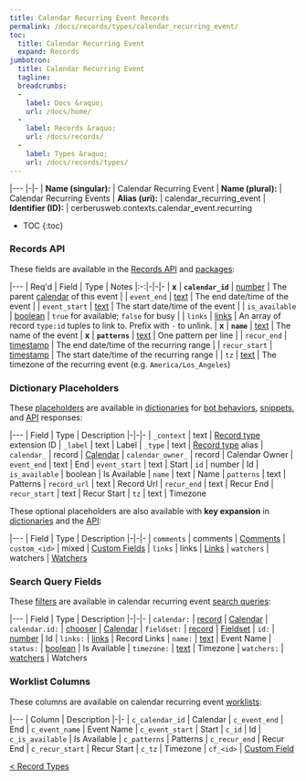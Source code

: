 ```yaml
---
title: Calendar Recurring Event Records
permalink: /docs/records/types/calendar_recurring_event/
toc:
  title: Calendar Recurring Event
  expand: Records
jumbotron:
  title: Calendar Recurring Event
  tagline: 
  breadcrumbs:
  -
    label: Docs &raquo;
    url: /docs/home/
  -
    label: Records &raquo;
    url: /docs/records/
  -
    label: Types &raquo;
    url: /docs/records/types/
---
```


|---
|-|-
| **Name (singular):** | Calendar Recurring Event
| **Name (plural):** | Calendar Recurring Events
| **Alias (uri):** | calendar_recurring_event
| **Identifier (ID):** | cerberusweb.contexts.calendar_event.recurring

* TOC
{:toc}

### Records API

These fields are available in the [Records API](/docs/api/endpoints/records/) and [packages](/docs/packages/):

|---
| Req'd | Field | Type | Notes
|:-:|-|-|-
| **x** | **`calendar_id`** | [number](/docs/records/fields/types/number/) | The parent [calendar](/docs/records/types/calendar/) of this event 
|   | `event_end` | [text](/docs/records/fields/types/text/) | The end date/time of the event 
|   | `event_start` | [text](/docs/records/fields/types/text/) | The start date/time of the event 
|   | `is_available` | [boolean](/docs/records/fields/types/boolean/) | `true` for available; `false` for busy 
|   | `links` | [links](/docs/records/fields/types/links/) | An array of record `type:id` tuples to link to. Prefix with `-` to unlink. 
| **x** | **`name`** | [text](/docs/records/fields/types/text/) | The name of the event 
| **x** | **`patterns`** | [text](/docs/records/fields/types/text/) | One pattern per line 
|   | `recur_end` | [timestamp](/docs/records/fields/types/timestamp/) | The end date/time of the recurring range 
|   | `recur_start` | [timestamp](/docs/records/fields/types/timestamp/) | The start date/time of the recurring range 
|   | `tz` | [text](/docs/records/fields/types/text/) | The timezone of the recurring event (e.g. `America/Los_Angeles`) 

### Dictionary Placeholders

These [placeholders](/docs/bots/scripting/placeholders/) are available in [dictionaries](/docs/bots/behaviors/dictionaries/) for [bot behaviors](/docs/bots/behaviors/), [snippets](/docs/snippets/), and [API](/docs/api/) responses:

|---
| Field | Type | Description
|-|-|-
| `_context` | text | [Record type](/docs/records/types/) extension ID
| `_label` | text | Label
| `_type` | text | [Record type](/docs/records/types/) alias
| `calendar_` | record | [Calendar](/docs/records/types/calendar/)
| `calendar_owner_` | record | Calendar Owner
| `event_end` | text | End
| `event_start` | text | Start
| `id` | number | Id
| `is_available` | boolean | Is Available
| `name` | text | Name
| `patterns` | text | Patterns
| `record_url` | text | Record Url
| `recur_end` | text | Recur End
| `recur_start` | text | Recur Start
| `tz` | text | Timezone

These optional placeholders are also available with **key expansion** in [dictionaries](/docs/bots/behaviors/dictionaries/key-expansion/) and the [API](/docs/api/responses/#expanding-keys-in-api-requests):

|---
| Field | Type | Description
|-|-|-
| `comments` | comments | [Comments](/docs/bots/behaviors/dictionaries/key-expansion/#comments)
| `custom_<id>` | mixed | [Custom Fields](/docs/bots/behaviors/dictionaries/key-expansion/#custom-fields)
| `links` | links | [Links](/docs/bots/behaviors/dictionaries/key-expansion/#links)
| `watchers` | watchers | [Watchers](/docs/bots/behaviors/dictionaries/key-expansion/#watchers)
	
### Search Query Fields

These [filters](/docs/search/filters/) are available in calendar recurring event [search queries](/docs/search/):

|---
| Field | Type | Description
|-|-|-
| `calendar:` | [record](/docs/search/deep-search/) | [Calendar](/docs/records/types/calendar/)
| `calendar.id:` | [chooser](/docs/search/filters/choosers/) | [Calendar](/docs/records/types/calendar/)
| `fieldset:` | [record](/docs/search/deep-search/) | [Fieldset](/docs/records/types/custom_fieldset/)
| `id:` | [number](/docs/search/filters/numbers/) | Id
| `links:` | [links](/docs/search/filters/links/) | Record Links
| `name:` | [text](/docs/search/filters/text/) | Event Name
| `status:` | [boolean](/docs/search/filters/booleans/) | Is Available
| `timezone:` | [text](/docs/search/filters/text/) | Timezone
| `watchers:` | [watchers](/docs/search/filters/watchers/) | Watchers
	
### Worklist Columns

These columns are available on calendar recurring event [worklists](/docs/worklists/):

|---
| Column | Description
|-|-
| `c_calendar_id` | Calendar
| `c_event_end` | End
| `c_event_name` | Event Name
| `c_event_start` | Start
| `c_id` | Id
| `c_is_available` | Is Available
| `c_patterns` | Patterns
| `c_recur_end` | Recur End
| `c_recur_start` | Recur Start
| `c_tz` | Timezone
| `cf_<id>` | [Custom Field](/docs/records/types/custom_field/)

<div class="section-nav">
	<div class="left">
		<a href="/docs/records/types/" class="prev">&lt; Record Types</a>
	</div>
	<div class="right align-right">
	</div>
</div>
<div class="clear"></div>